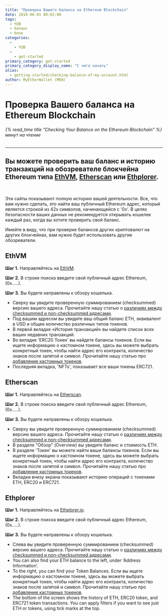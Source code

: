 ```yaml
---
title: "Проверка Вашего баланса на Ethereum Blockchain"
date: 2018-06-01 00:02:00
tags:
  - ЧЗВ
  - баланс
  - блок
categories:
  - 
    - ЧЗВ
  - 
    - get-started
primary_category: get-started
primary_category_display_name: "С чего начать"
alias:
  - getting-started/checking-balance-of-my-account.html
author: MyEtherWallet (MEW)
---
```


# **Проверка Вашего баланса на Ethereum Blockchain**

###### {% read_time title "Checking Your Balance on the Ethereum Blockchain" %} минут на чтение

* * *

## Вы можете проверить ваш баланс и историю транзакций на обозревателе блокчейна Ethereum типа  [EthVM](https://www.ethvm.com),  [Etherscan](https://etherscan.io) или [Ethplorer](https://ethplorer.io).

<br>

Эти сайты показывают полную историю вашей деятельности. Все, что вам нужно сделать, это найти ваш публичный Ethereum адрес, который является строкой из 42х символов, начинающейся с '0x'. В целях безопасности ваших данных не рекомендуется открывать кошелек каждый раз, когда вы хотите проверить свой баланс.

Имейте в виду, что при проверке балансов других криптовалют на других блокчейнах, вам нужно будет использовать другие обозреватели.

## **EthVM**

**Шаг 1.** Направляйтесь на [EthVM](https://www.ethvm.com).

**Шаг 2.** В строке поиска введите свой публичный адрес Ethereum, (0x…..).

**Шаг 3.** Вы будете направлены к обзору кошелька.

-   Сверху вы увидите проверенную суммированием (checksummed) версию вашего адреса. Прочитайте нашу статью о [различиях между checksummed и non-checksummed адресами](/@@@@@@/common-issues/not-checksummed/).
-   Под вашим адресом вы увидите ваш общий баланс ETH, эквивалент в USD и общее количество различных типов токенов.
-   В первой вкладке «История транзакций» вы найдете список всех ваших недавних транзакций.
-   Во вкладке 'ERC20 Токен' вы найдете балансы токенов. Если вы ищете информацию о кастомном токене, здесь вы можете выбрать конкретный токен, чтобы найти адрес его контракта, количество знаков после запятой и символ. Прочитайте нашу статью про [добавление кастомных токенов](/@@@@@@/tokens/how-to-add-custom-token/).
-   Последняя вкладка, 'NFTs', показывает все ваши токены ERC721.

## **Etherscan**

**Шаг 1.** Направляйтесь на [Etherscan](https://etherscan.io).

**Шаг 2.** В строке поиска введите свой публичный адрес Ethereum, (0x…..).

**Шаг 3.** Вы будете направлены к обзору кошелька.

-   Сверху вы увидите проверенную суммированием (checksummed) версию вашего адреса. Прочитайте нашу статью о [различиях между checksummed и non-checksummed адресами](/@@@@@@/common-issues/not-checksummed/).
-   В разделе "Обзор" (Overview) вы увидите баланс и стоимость ETH.
-   В разделе 'Токен' вы можете найти ваши балансы токенов. Если вы ищете информацию о кастомном токене, здесь вы можете выбрать конкретный токен, чтобы найти адрес его контракта, количество знаков после запятой и символ. Прочитайте нашу статью про [добавление кастомных токенов](/@@@@@@/tokens/how-to-add-custom-token/).
-   Вкладки внизу экрана показывают историю операций с токенами ETH, ERC20 и ERC721.

## **Ethplorer**

**Шаг 1.** Направляйтесь на [Ethplorer.io](https://ethplorer.io).

**Шаг 2.** В строке поиска введите свой публичный адрес Ethereum, (0x…..).

**Шаг 3.** Вы будете направлены к обзору кошелька.

-   Слева вы увидите проверенную суммированием (checksummed) версию вашего адреса. Прочитайте нашу статью о [различиях между checksummed и non-checksummed адресами](/@@@@@@/common-issues/not-checksummed/).
-   You can also find your ETH balance to the left, under ‘Address Information’.
-   To the right, you can find your Token Balances. Если вы ищете информацию о кастомном токене, здесь вы можете выбрать конкретный токен, чтобы найти адрес его контракта, количество знаков после запятой и символ. Прочитайте нашу статью про [добавление кастомных токенов](/@@@@@@/tokens/how-to-add-custom-token/).
-   The bottom of the screen shows the history of ETH, ERC20 token, and ERC721 token transactions. You can apply filters if you want to see just ETH or tokens, using tick marks at the top.
